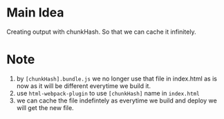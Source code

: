 # Main Idea
Creating output with chunkHash. So that we can cache it infinitely.

# Note
1. by `[chunkHash].bundle.js`  we no longer use that file in index.html as is now as it will be different everytime we build it.
2. use `html-webpack-plugin` to use `[chunkHash]` name in `index.html`
2. we can cache the file indefintely as everytime we build and deploy we will get the new file.
